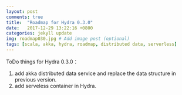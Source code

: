 ```yaml
---
layout: post
comments: true
title:  "Roadmap for Hydra 0.3.0"
date:   2017-12-29 13:22:16 +0800
categories: jekyll update
img: roadmap030.jpg # Add image post (optional)
tags: [scala, akka, hydra, roadmap, distributed data, serverless]
---
```


ToDo things for Hydra 0.3.0：
 1. add akka distributed data service and replace the data structure in previous version.
 2. add serveless container in Hydra.

[jekyll-docs]: https://jekyllrb.com/docs/home
[jekyll-gh]:   https://github.com/jekyll/jekyll
[jekyll-talk]: https://talk.jekyllrb.com/
